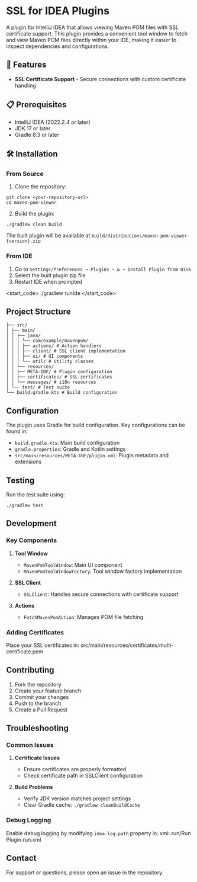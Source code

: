 # SSL for IDEA Plugins

A plugin for IntelliJ IDEA that allows viewing Maven POM files with SSL certificate support. This plugin provides a convenient tool window to fetch and view Maven POM files directly within your IDE, making it easier to inspect dependencies and configurations.

## 🚀 Features

- **SSL Certificate Support** - Secure connections with custom certificate handling



## 📋 Prerequisites

- IntelliJ IDEA (2022.2.4 or later)
- JDK 17 or later
- Gradle 8.3 or later

## 🛠️ Installation

### From Source
1. Clone the repository:
```
git clone <your-repository-url>
cd maven-pom-viewer
```

2. Build the plugin:
```
./gradlew clean build
```

The built plugin will be available at `build/distributions/maven-pom-viewer-{version}.zip`

### From IDE
1. Go to `Settings/Preferences → Plugins → ⚙️ → Install Plugin from Disk`
2. Select the built plugin zip file
3. Restart IDE when prompted

<start_code>
./gradlew runIde
</start_code>

## Project Structure

```
├── src/
│ ├── main/
│ │ ├── java/
│ │ │ └── com/example/mavenpom/
│ │ │ ├── actions/ # Action handlers
│ │ │ ├── client/ # SSL client implementation
│ │ │ ├── ui/ # UI components
│ │ │ └── util/ # Utility classes
│ │ └── resources/
│ │ ├── META-INF/ # Plugin configuration
│ │ ├── certificates/ # SSL certificates
│ │ └── messages/ # i18n resources
│ └── test/ # Test suite
└── build.gradle.kts # Build configuration
```

## Configuration

The plugin uses Gradle for build configuration. Key configurations can be found in:

- `build.gradle.kts`: Main build configuration
- `gradle.properties`: Gradle and Kotlin settings
- `src/main/resources/META-INF/plugin.xml`: Plugin metadata and extensions

## Testing

Run the test suite using:

```
./gradlew test
```

## Development

### Key Components

1. **Tool Window**
   - `MavenPomToolWindow`: Main UI component
   - `MavenPomToolWindowFactory`: Tool window factory implementation

2. **SSL Client**
   - `SSLClient`: Handles secure connections with certificate support

3. **Actions**
   - `FetchMavenPomAction`: Manages POM file fetching

### Adding Certificates

Place your SSL certificates in:
src/main/resources/certificates/multi-certificate.pem

## Contributing

1. Fork the repository
2. Create your feature branch
3. Commit your changes
4. Push to the branch
5. Create a Pull Request

## Troubleshooting

### Common Issues

1. **Certificate Issues**
   - Ensure certificates are properly formatted
   - Check certificate path in SSLClient configuration

2. **Build Problems**
   - Verify JDK version matches project settings
   - Clear Gradle cache: `./gradlew cleanBuildCache`

### Debug Logging

Enable debug logging by modifying `idea.log.path` property in:
xml:.run/Run Plugin.run.xml

## Contact

For support or questions, please open an issue in the repository.
